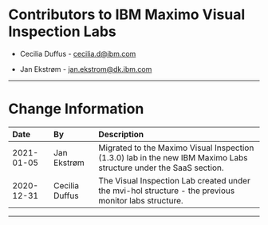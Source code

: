 
# Contributors to IBM Maximo Visual Inspection Labs

- Cecilia Duffus - cecilia.d@ibm.com

- Jan Ekstrøm - jan.ekstrom@dk.ibm.com

---

# Change Information

|Date     |By             | Description                                           |
|:--------|:--------------|:------------------------------------------------------|
|2021-01-05|Jan Ekstrøm|Migrated to the Maximo Visual Inspection (1.3.0) lab in the new IBM Maximo Labs structure under the SaaS section.|
|2020-12-31|Cecilia Duffus|The Visual Inspection Lab created under the mvi-hol structure - the previous monitor labs structure.|

---
